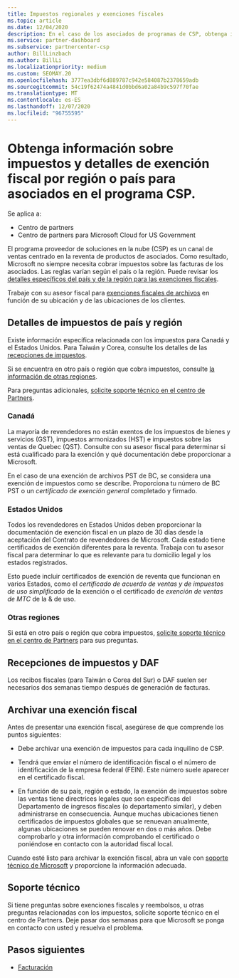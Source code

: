 ```yaml
---
title: Impuestos regionales y exenciones fiscales
ms.topic: article
ms.date: 12/04/2020
description: En el caso de los asociados de programas de CSP, obtenga información sobre las responsabilidades fiscales por región, cómo enviar exenciones fiscales para las ventas de CSP y cómo obtener soporte técnico para preguntas fiscales.
ms.service: partner-dashboard
ms.subservice: partnercenter-csp
author: BillLinzbach
ms.author: BillLi
ms.localizationpriority: medium
ms.custom: SEOMAY.20
ms.openlocfilehash: 3777ea3dbf6d889787c942e584087b2378659adb
ms.sourcegitcommit: 54c19f62474a4841d0bbd6a02a84b9c597f70fae
ms.translationtype: MT
ms.contentlocale: es-ES
ms.lasthandoff: 12/07/2020
ms.locfileid: "96755595"
---
```

# <a name="read-about-taxes-and-tax-exemption-details-by-region-or-country-for-partners-in-the-csp-program"></a>Obtenga información sobre impuestos y detalles de exención fiscal por región o país para asociados en el programa CSP.

Se aplica a:

- Centro de partners
- Centro de partners para Microsoft Cloud for US Government

El programa proveedor de soluciones en la nube (CSP) es un canal de ventas centrado en la reventa de productos de asociados. Como resultado, Microsoft no siempre necesita cobrar impuestos sobre las facturas de los asociados. Las reglas varían según el país o la región. Puede revisar los [detalles específicos del país y de la región para las exenciones fiscales](#country-and-region-tax-details).

Trabaje con su asesor fiscal para [exenciones fiscales de archivos](#file-a-tax-exemption) en función de su ubicación y de las ubicaciones de los clientes.

## <a name="country-and-region-tax-details"></a>Detalles de impuestos de país y región

Existe información específica relacionada con los impuestos para Canadá y el Estados Unidos. Para Taiwán y Corea, consulte los detalles de las [recepciones de impuestos](#tax-receipts-and-daf).

Si se encuentra en otro país o región que cobra impuestos, consulte [la información de otras regiones](#other-regions).

Para preguntas adicionales, [solicite soporte técnico en el centro de Partners](#support).

### <a name="canada"></a>Canadá

La mayoría de revendedores no están exentos de los impuestos de bienes y servicios (GST), impuestos armonizados (HST) e impuestos sobre las ventas de Quebec (QST). Consulte con su asesor fiscal para determinar si está cualificado para la exención y qué documentación debe proporcionar a Microsoft.

En el caso de una exención de archivos PST de BC, se considera una exención de impuestos como se describe. Proporciona tu número de BC PST o un *certificado de exención general* completado y firmado.

### <a name="united-states"></a>Estados Unidos

Todos los revendedores en Estados Unidos deben proporcionar la documentación de exención fiscal en un plazo de 30 días desde la aceptación del Contrato de revendedores de Microsoft. Cada estado tiene certificados de exención diferentes para la reventa. Trabaja con tu asesor fiscal para determinar lo que es relevante para tu domicilio legal y los estados registrados.

Esto puede incluir certificados de exención de reventa que funcionan en varios Estados, como el *certificado de acuerdo de ventas y de impuestos de uso* *simplificado* de la exención o el certificado de *exención de ventas de MTC* de la & de uso.

### <a name="other-regions"></a>Otras regiones

Si está en otro país o región que cobra impuestos, [solicite soporte técnico en el centro de Partners](#support) para sus preguntas.

## <a name="tax-receipts-and-daf"></a>Recepciones de impuestos y DAF

Los recibos fiscales (para Taiwán o Corea del Sur) o DAF suelen ser necesarios dos semanas tiempo después de generación de facturas.

## <a name="file-a-tax-exemption"></a>Archivar una exención fiscal

Antes de presentar una exención fiscal, asegúrese de que comprende los puntos siguientes:

- Debe archivar una exención de impuestos para cada inquilino de CSP.

- Tendrá que enviar el número de identificación fiscal o el número de identificación de la empresa federal (FEIN). Este número suele aparecer en el certificado fiscal.

- En función de su país, región o estado, la exención de impuestos sobre las ventas tiene directrices legales que son específicas del Departamento de ingresos fiscales (o departamento similar), y deben administrarse en consecuencia. Aunque muchas ubicaciones tienen certificados de impuestos globales que se renuevan anualmente, algunas ubicaciones se pueden renovar en dos o más años. Debe comprobarlo y otra información comprobando el certificado o poniéndose en contacto con la autoridad fiscal local.

Cuando esté listo para archivar la exención fiscal, abra un vale con [soporte técnico de Microsoft](https://partner.microsoft.com/dashboard/support/csp/servicerequests/create?stage=2&topicid=92930319-ced6-c18b-d7a6-d62b22d60aa5) y proporcione la información adecuada.

## <a name="support"></a>Soporte técnico

Si tiene preguntas sobre exenciones fiscales y reembolsos, u otras preguntas relacionadas con los impuestos, solicite soporte técnico en el centro de Partners. Deje pasar dos semanas para que Microsoft se ponga en contacto con usted y resuelva el problema.

## <a name="next-steps"></a>Pasos siguientes

- [Facturación](billing.md)
